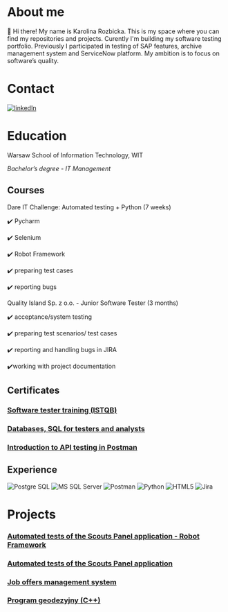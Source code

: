 
# About me

👋 Hi there! My name is Karolina Rozbicka. This is my space where you can find my repositories and projects.
Curently I'm building my software testing portfolio.
Previously I participated in testing of SAP features, archive management system and ServiceNow platform. 
My ambition is to focus on software’s quality.

# Contact

[<img alt="linkedIn" src="https://img.shields.io/badge/linkedin-%230077B5.svg?&style=for-the-badge&logo=linkedin&logoColor=white" />](https://www.linkedin.com/in/karolina-r-a3a3a7214/)
# Education

Warsaw School of Information Technology, WIT <p>
_Bachelor’s degree - IT Management_

## Courses

Dare IT Challenge: Automated testing + Python (7 weeks)  <p>
✔️ Pycharm <p>
✔️ Selenium <p>
✔️ Robot Framework <p>
✔️ preparing test cases <p>
✔️ reporting bugs <p>
Quality Island Sp. z o.o. - Junior Software Tester (3 months)

✔️ acceptance/system testing <p>
✔️ preparing test scenarios/ test cases <p>
✔️ reporting and handling bugs in JIRA <p>
✔️working with project documentation <p>

## Certificates

### [Software tester training (ISTQB)](https://verified.sertifier.com/en/verify/65129620473695/)

### [Databases, SQL for testers and analysts](https://verified.sertifier.com/en/verify/83320766361351/)

### [Introduction to API testing in Postman](https://verified.sertifier.com/en/verify/86184868190831/)

##  Experience

<img alt="Postgre SQL" src="https://img.shields.io/badge/PostgreSQL-316192?style=for-the-badge&logo=postgresql&logoColor=white"/> <img alt="MS SQL Server" src="https://img.shields.io/badge/Microsoft%20SQL%20Server-CC2927?style=for-the-badge&logo=microsoft%20sql%20server&logoColor=white"/> <img alt="Postman" src="https://img.shields.io/badge/Postman-FF6C37?style=for-the-badge&logo=Postman&logoColor=white"/> <img alt="Python" src="https://img.shields.io/badge/Python-FFD43B?style=for-the-badge&logo=python&logoColor=blue"/> <img alt="HTML5" src="https://img.shields.io/badge/HTML5-E34F26?style=for-the-badge&logo=html5&logoColor=white"/> <img alt="Jira" src="https://img.shields.io/badge/Jira-0052CC?style=for-the-badge&logo=Jira&logoColor=white"/>

# Projects

### [Automated tests of the Scouts Panel application - Robot Framework](https://github.com/rkarolina/robotframework_scoutpanel)
### [Automated tests of the Scouts Panel application](https://github.com/rkarolina/Challenge_portfolio_karolina)
### [Job offers management system](https://github.com/rkarolina/job-offers-management-system)
### [Program geodezyjny (C++)](https://github.com/rkarolina/program_geodezyjny)
